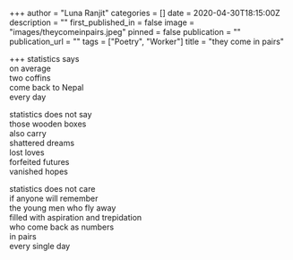 +++
author = "Luna Ranjit"
categories = []
date = 2020-04-30T18:15:00Z
description = ""
first_published_in = false
image = "images/theycomeinpairs.jpeg"
pinned = false
publication = ""
publication_url = ""
tags = ["Poetry", "Worker"]
title = "they come in pairs"

+++
statistics says  
on average  
two coffins  
come back to Nepal  
every day

statistics does not say  
those wooden boxes  
also carry  
shattered dreams  
lost loves  
forfeited futures  
vanished hopes

statistics does not care  
if anyone will remember  
the young men who fly away  
filled with aspiration and trepidation  
who come back as numbers  
in pairs  
every single day